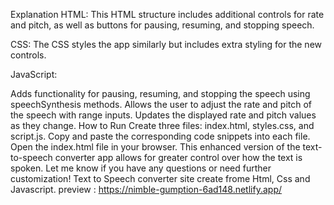 Explanation
HTML: This HTML structure includes additional controls for rate and pitch, as well as buttons for pausing, resuming, and stopping speech.

CSS: The CSS styles the app similarly but includes extra styling for the new controls.

JavaScript:

Adds functionality for pausing, resuming, and stopping the speech using speechSynthesis methods.
Allows the user to adjust the rate and pitch of the speech with range inputs.
Updates the displayed rate and pitch values as they change.
How to Run
Create three files: index.html, styles.css, and script.js.
Copy and paste the corresponding code snippets into each file.
Open the index.html file in your browser.
This enhanced version of the text-to-speech converter app allows for greater control over how the text is spoken. Let me know if you have any questions or need further customization!
Text to Speech converter site create frome Html, Css and Javascript.
preview : https://nimble-gumption-6ad148.netlify.app/
